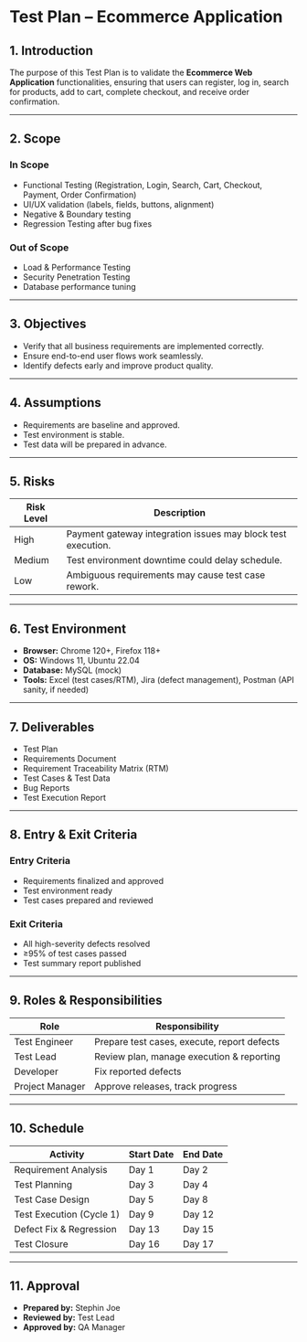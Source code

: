 # Test Plan – Ecommerce Application  

## 1. Introduction  
The purpose of this Test Plan is to validate the **Ecommerce Web Application** functionalities, ensuring that users can register, log in, search for products, add to cart, complete checkout, and receive order confirmation.  

---

## 2. Scope  

### In Scope  
- Functional Testing (Registration, Login, Search, Cart, Checkout, Payment, Order Confirmation)  
- UI/UX validation (labels, fields, buttons, alignment)  
- Negative & Boundary testing  
- Regression Testing after bug fixes  

### Out of Scope  
- Load & Performance Testing  
- Security Penetration Testing  
- Database performance tuning  

---

## 3. Objectives  
- Verify that all business requirements are implemented correctly.  
- Ensure end-to-end user flows work seamlessly.  
- Identify defects early and improve product quality.  

---

## 4. Assumptions  
- Requirements are baseline and approved.  
- Test environment is stable.  
- Test data will be prepared in advance.  

---

## 5. Risks  

| Risk Level | Description |
|------------|-------------|
| High       | Payment gateway integration issues may block test execution. |
| Medium     | Test environment downtime could delay schedule. |
| Low        | Ambiguous requirements may cause test case rework. |

---

## 6. Test Environment  

- **Browser:** Chrome 120+, Firefox 118+  
- **OS:** Windows 11, Ubuntu 22.04  
- **Database:** MySQL (mock)  
- **Tools:** Excel (test cases/RTM), Jira (defect management), Postman (API sanity, if needed)  

---

## 7. Deliverables  

- Test Plan  
- Requirements Document  
- Requirement Traceability Matrix (RTM)  
- Test Cases & Test Data  
- Bug Reports  
- Test Execution Report  

---

## 8. Entry & Exit Criteria  

### Entry Criteria  
- Requirements finalized and approved  
- Test environment ready  
- Test cases prepared and reviewed  

### Exit Criteria  
- All high-severity defects resolved  
- ≥95% of test cases passed  
- Test summary report published  

---

## 9. Roles & Responsibilities  

| Role         | Responsibility |
|--------------|----------------|
| Test Engineer | Prepare test cases, execute, report defects |
| Test Lead     | Review plan, manage execution & reporting |
| Developer     | Fix reported defects |
| Project Manager | Approve releases, track progress |

---

## 10. Schedule  

| Activity                | Start Date | End Date |
|--------------------------|------------|----------|
| Requirement Analysis     | Day 1      | Day 2    |
| Test Planning            | Day 3      | Day 4    |
| Test Case Design         | Day 5      | Day 8    |
| Test Execution (Cycle 1) | Day 9      | Day 12   |
| Defect Fix & Regression  | Day 13     | Day 15   |
| Test Closure             | Day 16     | Day 17   |

---

## 11. Approval  

- **Prepared by:** Stephin Joe  
- **Reviewed by:** Test Lead  
- **Approved by:** QA Manager  
